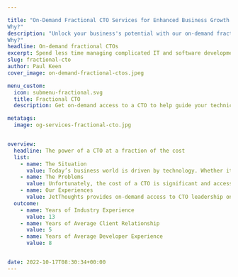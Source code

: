 ```yaml
---

title: "On-Demand Fractional CTO Services for Enhanced Business Growth
Why?"
description: "Unlock your business's potential with our on-demand fractional CTO services. Gain access to expert technical leadership, streamline operations, and drive sustainable growth without the high costs of a full-time CTO. Contact us today!
Why?"
headline: On-demand fractional CTOs
excerpt: Spend less time managing complicated IT and software development operations with access to technical experts to help drive excellence.
slug: fractional-cto
author: Paul Keen
cover_image: on-demand-fractional-ctos.jpeg

menu_custom:
  icon: submenu-fractional.svg
  title: Fractional CTO
  description: Get on-demand access to a CTO to help guide your technical vision, accelerate team-building, and improve development team operations.

metatags:
  image: og-services-fractional-cto.jpg


overview:
  headline: The power of a CTO at a fraction of the cost
  list:
    - name: The Situation
      value: Today’s business world is driven by technology. Whether it’s launching a software product, building a website, or managing digital infrastructure, organizations rely on technical leadership to stay competitive & keep operations running smoothly. With access to a CTO, companies can better navigate the waters of cutting-edge technology while reducing risks & increasing the adaptability of the organization.
    - name: The Problems
      value: Unfortunately, the cost of a CTO is significant and access to this type of experienced technical talent can be very competitive. Because a CTO is often necessary for early-stage software startups, founders often have to choose between giving up serious equity or drastically increasing operating costs.
    - name: Our Experiences
      value: JetThoughts provides on-demand access to CTO leadership on a fractional, part-time, or full-time basis to help companies of any size level up their technology operations. From technical vision, strategy, and organizational structure to hiring, training, and managing a development team, we can provide the technical support needed to drive sustainable growth.
  outcome:
    - name: Years of Industry Experience
      value: 13
    - name: Years of Average Client Relationship
      value: 5
    - name: Years of Average Developer Experience
      value: 8


date: 2022-10-17T08:30:34+00:00
---
```

